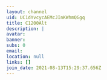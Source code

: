 ```yaml
---
layout: channel
uid: UC1dYvcycAEMcJInKWhmQGgq
title: C1200Alt
description: |
avatar: 
banner: 
subs: 0
email: 
location: null
links: []
join_date: 2021-08-13T15:29:37.656Z
---
```


